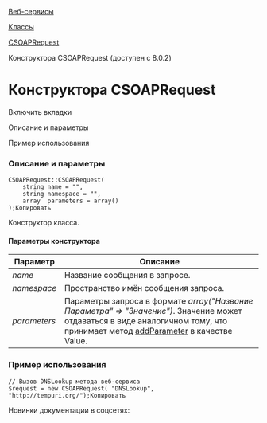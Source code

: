 [Веб-сервисы](/api_help/webservice/index.php)

[Классы](/api_help/webservice/classes/index.php)

[CSOAPRequest](/api_help/webservice/classes/csoaprequest/index.php)

Конструктора CSOAPRequest (доступен с 8.0.2)

Конструктора CSOAPRequest
=========================

Включить вкладки

Описание и параметры

Пример использования

### Описание и параметры

```
CSOAPRequest::CSOAPRequest(
	string name = "", 
	string namespace = "", 
	array  parameters = array()
);Копировать
```

Конструктор класса.

#### Параметры конструктора

| Параметр | Описание |
| --- | --- |
| *name* | Название сообщения в запросе. |
| *namespace* | Пространство имён сообщения запроса. |
| *parameters* | Параметры запроса в формате *array("Название Параметра" => "Значение")*.  Значение может отдаваться в виде аналогичном тому, что принимает метод [addParameter](addparameter.html) в качестве Value. |

### Пример использования

```
// Вызов DNSLookup метода веб-сервиса
$request = new CSOAPRequest( "DNSLookup", "http://tempuri.org/");Копировать
```

Новинки документации в соцсетях: